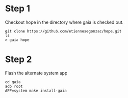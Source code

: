 # Step 1
Checkout hope in the directory where gaia is checked out.

```shell
git clone https://github.com/etiennesegonzac/hope.git
ls
> gaia hope
```

# Step 2
Flash the alternate system app

```shell
cd gaia
adb root
APP=system make install-gaia
```
